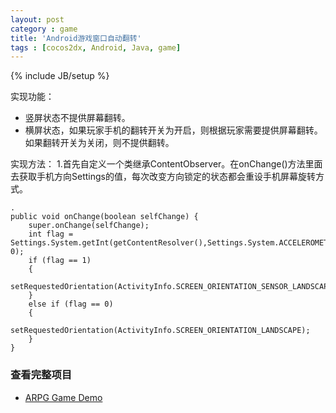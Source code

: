 ```yaml
---
layout: post
category : game
title: 'Android游戏窗口自动翻转'
tags : [cocos2dx, Android, Java, game]
---
```

{% include JB/setup %}

实现功能：
* 竖屏状态不提供屏幕翻转。
* 横屏状态，如果玩家手机的翻转开关为开启，则根据玩家需要提供屏幕翻转。如果翻转开关为关闭，则不提供翻转。

实现方法：
1.首先自定义一个类继承ContentObserver。在onChange()方法里面去获取手机方向Settings的值，每次改变方向锁定的状态都会重设手机屏幕旋转方式。

<!--more-->

    .
	public void onChange(boolean selfChange) {
		super.onChange(selfChange);
		int flag = Settings.System.getInt(getContentResolver(),Settings.System.ACCELEROMETER_ROTATION, 0);
		if (flag == 1)
		{
			setRequestedOrientation(ActivityInfo.SCREEN_ORIENTATION_SENSOR_LANDSCAPE);
		}
		else if (flag == 0)
		{
			setRequestedOrientation(ActivityInfo.SCREEN_ORIENTATION_LANDSCAPE);
		}
	}
	

### 查看完整项目

- [ARPG Game Demo](https://github.com/edwinho/ARPGDemo)
